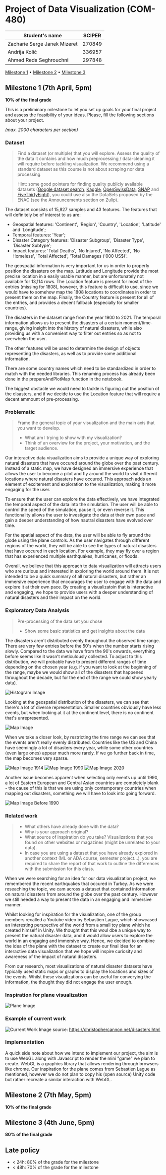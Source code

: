 # Project of Data Visualization (COM-480)

| Student's name | SCIPER |
| -------------- | ------ |
| Zacharie Serge Janek Mizeret | 270849 |
| Andrija Kolić | 336957 |
| Ahmed Reda Seghrouchni | 297848 |

[Milestone 1](#milestone-1) • [Milestone 2](#milestone-2) • [Milestone 3](#milestone-3)

## Milestone 1 (7th April, 5pm)

**10% of the final grade**

This is a preliminary milestone to let you set up goals for your final project and assess the feasibility of your ideas.
Please, fill the following sections about your project.

*(max. 2000 characters per section)*

### Dataset

> Find a dataset (or multiple) that you will explore. Assess the quality of the data it contains and how much preprocessing / data-cleaning it will require before tackling visualization. We recommend using a standard dataset as this course is not about scraping nor data processing.
>
> Hint: some good pointers for finding quality publicly available datasets ([Google dataset search](https://datasetsearch.research.google.com/), [Kaggle](https://www.kaggle.com/datasets), [OpenSwissData](https://opendata.swiss/en/), [SNAP](https://snap.stanford.edu/data/) and [FiveThirtyEight](https://data.fivethirtyeight.com/)), you could use also the DataSets proposed by the ENAC (see the Announcements section on Zulip).

The dataset consists of 15,827 samples and 43 features. The features that will definitely be of interest to us are:
- Geospatial features: 'Continent', 'Region', 'Country', 'Location', 'Latitude' and 'Longitude';
- Temporal features: 'Year';
- Disaster Category features: 'Disaster Subgroup', 'Disaster Type', 'Disaster Subtype';
- Impact features: 'Total Deaths', 'No Injured', 'No Affected', 'No Homeless', 'Total Affected', 'Total Damages ('000 US$)'.

The geospatial information is very important for us in order to properly position the disasters on the map. Latitude and Longitude provide the most precise location in a easily usable manner, but are unfortunately not available for 13,114 rows. The Location feature is present for most of the entries (missing for 1808), however, this feature is difficult to use, since we would have to somehow map the 1808 locations to coordinates in order to present them on the map. Finally, the Country feature is present for all of the entries, and provides a decent fallback (especially for smaller countries).

The disasters in the dataset range from the year 1900 to 2021. The temporal information allows us to present the disasters at a certain moment/time-range, giving insight into the history of natural disasters, while also providing us with a convenient way to filter out entries so as not to overwhelm the user.

The other features will be used to determine the design of objects representing the disasters, as well as to provide some additional information.

There are some country names which need to be standardized in order to match with the needed libraries. This renaming process has already been done in the prepareAndPlotMap function in the notebook.

The biggest obstacle we would need to tackle is figuring out the position of the disasters, and if we decide to use the Location feature that will require a decent ammount of pre-processing.


### Problematic

> Frame the general topic of your visualization and the main axis that you want to develop.
> - What am I trying to show with my visualization?
> - Think of an overview for the project, your motivation, and the target audience.

Our interactive data visualization aims to provide a unique way of exploring natural disasters that have occured around the globe over the past century. Instead of a static map, we have designed an immersive experience that allows the user to become a pilot and fly around the world to visit different locations where natural disasters have occured. This approach adds an element of excitement and exploration to the visualization, making it more engaging for the user.

To ensure that the user can explore the data effectively, we have integrated the temporal aspect of the data into the simulation. The user will be able to control the speed of the simulation, pause it, or even reverse it. This functionality allows the user to investigate the data at their own pace and gain a deeper understanding of how nautral disasters have evolved over time.

For the spatial aspect of the data, the user will be able to fly around the glode using the plane controls. As the user navigates through different regions of the world, they will be able to see the types of natural disasters that have occured in each location. For example, they may fly over a region that has experienced multiple earthquakes, hurricanes, or floods. 

Overall, we believe that this approach to data visualization will attracts users who are curious and interested in exploring the world around them. It is not intended to be a quick summary of all natural disasters, but rather an immersive experience that encourages the user to engage with the data and explore it at their own pace. By creating a visualizatoin that is interactive and engaging, we hope to provide users with a deeper understanding of natural disasters and their impact on the world.

### Exploratory Data Analysis

> Pre-processing of the data set you chose
> - Show some basic statistics and get insights about the data

The disasters aren't distributed evenly throughout the observed time range. There are very few entries before the 50's when the number starts rising slowly. Compared to the data we have from the 90's onwards, everything before seems like it wasn't meticulously collected. To adjust to this distribution, we will probable have to present different ranges of time depending on the chosen year (e.g. if you want to look at the beginning of the range, maybe we would show all of the disasters that happened throughout the decade, but for the end of the range we could show yearly data).

![Histogram Image](Milestone1Files/DisastersThroughTimeHistogram.png?raw=True "Number of Natural Disasters since 1900")

Looking at the geospatial distribution of the disasters, we can see that there's a lot of diverse representation. Smaller countries obviously have less events, but when looking at it at the continent level, there is no continent that's unrepresented.

![Map Image](Milestone1Files/EventMapWhole.png?raw=True "Number of events per country between the years 1900 and 2021")

When we take a closer look, by restricting the time range we can see that the events aren't really evenly distributed. Countries like the US and China have seemingly a lot of disasters every year, while some other countries (even large ones) appear much more rarely. If we go further back in time, the map becomes very sparse.

![Map Image 1914](Milestone1Files/EventMap1914.png?raw=True "Number of events per country in 1914")
![Map Image 1990](Milestone1Files/EventMap1990.png?raw=True "Number of events per country in 1990")
![Map Image 2020](Milestone1Files/EventMap2020.png?raw=True "Number of events per country in 2020")

Another issue becomes apparent when selecting only events up until 1990, a lot of Eastern European and Central Asian countries are completely blank - the cause of this is that we are using only contemporary countries when mapping out disasters, something we will have to look into going forward.

![Map Image Before 1990](Milestone1Files/EventMapUntil1990.png?raw=True "Number of events per country up until 1990")

### Related work


> - What others have already done with the data?
> - Why is your approach original?
> - What source of inspiration do you take? Visualizations that you found on other websites or magazines (might be unrelated to your data).
> - In case you are using a dataset that you have already explored in another context (ML or ADA course, semester project...), you are required to share the report of that work to outline the differences with the submission for this class.

When we were searching for an idea for our data visualization project, we remembered the recent earthquakes that occured in Turkey. As we were reseaching the topic, we cam across a dataset that contained information on natural disasters from around the globe over the past century. However we still needed a way to present the data in an engaging and immersive manner. 

Whilst looking for inspiration for the visualization, one of the group members recalled a Youtube video by Sebastien Lague, which showcased an interesting perspective of the world from a small toy plane which he created himself in Unity. We thought that this woul dbe a unique way to present the natural disaster data, and it would allow users to explore the world in an engaging and immersive way. Hence, we decided to combine the idea of the plane with the dataset to create our final idea for an interactive data visualization that we hope will inspire curiosity and awareness of the impact of natural disasters.

From our research, most visualizations of natural disaster datasets have typically used static maps or graphs to display the locations and sizes of the events. Whilst these visualizations can be useful for converying the information, the thought they did not engage the user enough.

### Inspiration for plane visualization
![Plane Image](Milestone1Files/PlaneInspiration.jpg?raw=True "Plane Inspiration from Sebastien Lague")

### Example of current work
![Current Work Image](Milestone1Files/CurrentWorkExample.png "Example of current visualization")
source: https://christophercannon.net/disasters.html


### Implementation
A quick side note about how we intend to implement our project, the aim is to use WebGL along with Javascript to render the mini "game" we plan to create. WebGL is a graphics library that allows rendering through browsers like chrome. Our inspiration for the plane comes from Sebastien Lague as mentioned, however we do not plan to copy his (open source) Unity code but rather recreate a similar interaction with WebGL.

## Milestone 2 (7th May, 5pm)

**10% of the final grade**


## Milestone 3 (4th June, 5pm)

**80% of the final grade**


## Late policy

- < 24h: 80% of the grade for the milestone
- < 48h: 70% of the grade for the milestone

